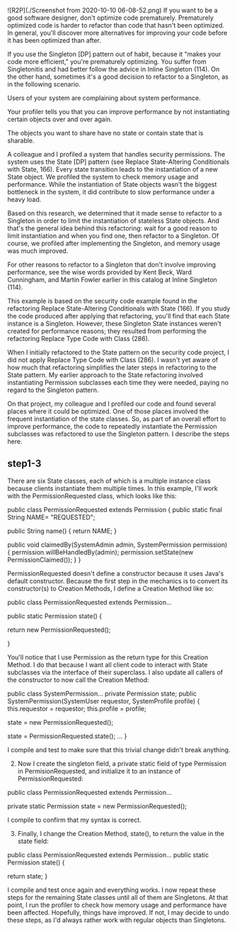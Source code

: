 ![R2P](./Screenshot from 2020-10-10 06-08-52.png)
If you want to be a good software designer, don't optimize code prematurely. Prematurely optimized code is harder to refactor than code that hasn't been optimized. In general, you'll discover more alternatives for improving your code before it has been optimized than after.

If you use the Singleton [DP] pattern out of habit, because it "makes your code more efficient," you're prematurely optimizing. You suffer from Singletonitis and had better follow the advice in Inline Singleton (114). On the other hand, sometimes it's a good decision to refactor to a Singleton, as in the following scenario.

Users of your system are complaining about system performance.

Your profiler tells you that you can improve performance by not instantiating certain objects over and over again.

The objects you want to share have no state or contain state that is sharable.

A colleague and I profiled a system that handles security permissions. The system uses the State [DP] pattern (see Replace State-Altering Conditionals with State, 166). Every state transition leads to the instantiation of a new State object. We profiled the system to check memory usage and performance. While the instantiation of State objects wasn't the biggest bottleneck in the system, it did contribute to slow performance under a heavy load.

Based on this research, we determined that it made sense to refactor to a Singleton in order to limit the instantiation of stateless State objects. And that's the general idea behind this refactoring: wait for a good reason to limit instantiation and when you find one, then refactor to a Singleton. Of course, we profiled after implementing the Singleton, and memory usage was much improved.

For other reasons to refactor to a Singleton that don't involve improving performance, see the wise words provided by Kent Beck, Ward Cunningham, and Martin Fowler earlier in this catalog at Inline Singleton (114).

This example is based on the security code example found in the refactoring Replace State-Altering Conditionals with State (166). If you study the code produced after applying that refactoring, you'll find that each State instance is a Singleton. However, these Singleton State instances weren't created for performance reasons; they resulted from performing the refactoring Replace Type Code with Class (286).

When I initially refactored to the State pattern on the security code project, I did not apply Replace Type Code with Class (286). I wasn't yet aware of how much that refactoring simplifies the later steps in refactoring to the State pattern. My earlier approach to the State refactoring involved instantiating Permission subclasses each time they were needed, paying no regard to the Singleton pattern.

On that project, my colleague and I profiled our code and found several places where it could be optimized. One of those places involved the frequent instantiation of the state classes. So, as part of an overall effort to improve performance, the code to repeatedly instantiate the Permission subclasses was refactored to use the Singleton pattern. I describe the steps here.

## step1-3
There are six State classes, each of which is a multiple instance class because clients instantiate them multiple times. In this example, I'll work with the PermissionRequested class, which looks like this:

public class PermissionRequested extends Permission {
   public static final String NAME= "REQUESTED";

   public String name() {
      return NAME;
   }

   public void claimedBy(SystemAdmin admin, SystemPermission permission) {
      permission.willBeHandledBy(admin);
      permission.setState(new PermissionClaimed());
   }
}

PermissionRequested doesn't define a constructor because it uses Java's default constructor. Because the first step in the mechanics is to convert its constructor(s) to Creation Methods, I define a Creation Method like so:

public class PermissionRequested extends Permission...
   
public static Permission state() {
      
return new PermissionRequested();
   
}


You'll notice that I use Permission as the return type for this Creation Method. I do that because I want all client code to interact with State subclasses via the interface of their superclass. I also update all callers of the constructor to now call the Creation Method:

public class SystemPermission...
   private Permission state;
   public SystemPermission(SystemUser requestor, SystemProfile profile) {
      this.requestor = requestor;
      this.profile = profile;
      

state = new PermissionRequested();
      
state = PermissionRequested.state();
      ...
   }

I compile and test to make sure that this trivial change didn't break anything.

2. Now I create the singleton field, a private static field of type Permission in PermisionRequested, and initialize it to an instance of PermissionRequested:

public class PermissionRequested extends Permission...
   
private static Permission state = new PermissionRequested();


I compile to confirm that my syntax is correct.

3. Finally, I change the Creation Method, state(), to return the value in the state field:

public class PermissionRequested extends Permission...
   public static Permission state() {
      
return state;
}

I compile and test once again and everything works. I now repeat these steps for the remaining State classes until all of them are Singletons. At that point, I run the profiler to check how memory usage and performance have been affected. Hopefully, things have improved. If not, I may decide to undo these steps, as I'd always rather work with regular objects than Singletons.